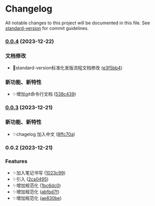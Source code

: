 # Changelog

All notable changes to this project will be documented in this file. See [standard-version](https://github.com/conventional-changelog/standard-version) for commit guidelines.

### [0.0.4](https://gitee.com/zccforfun/note/compare/v0.0.3...v0.0.4) (2023-12-22)


### 文档修改

* 📝standard-version标准化发版流程文档修改 ([e3f5bb4](https://gitee.com/zccforfun/note/commit/e3f5bb4e1d8b5e45e3c7588b3765f4f3f60f5fdc))


### 新功能、新特性

* ✨增加git命令行文档 ([538c439](https://gitee.com/zccforfun/note/commit/538c43938e966b67859b9763978da7e2756d88c7))

### [0.0.3](https://gitee.com/zccforfun/note/compare/v0.0.2...v0.0.3) (2023-12-21)


### 新功能、新特性

* ✨chagelog 加入中文 ([8ffc70a](https://gitee.com/zccforfun/note/commit/8ffc70a85d4cd71bbfe1ecb8947cb8228f949302))

### 0.0.2 (2023-12-21)


### Features

* ✨加入笔记书写 ([1023c99](https://gitee.com/zccforfun/note/commit/1023c999399ca1b0aa420e7285529a84b388abc4))
* ✨引入 ([2ca0495](https://gitee.com/zccforfun/note/commit/2ca04951d6b343ce2fb98ce4462c7ae7d601019e))
* ✨增加规范化 ([1bc6dc0](https://gitee.com/zccforfun/note/commit/1bc6dc0a0d327e284aa51cf69d96ceffb3159cc1))
* ✨增加规范化 ([abfbd7f](https://gitee.com/zccforfun/note/commit/abfbd7f3d49ca0f442a03fb9243115cb5d65b153))
* ✨增加规范化 ([ae830be](https://gitee.com/zccforfun/note/commit/ae830bea276dad8d21ac76f324539e566bff1fd9))
